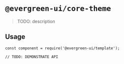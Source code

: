 # `@evergreen-ui/core-theme`

> TODO: description

## Usage

```
const component = require('@evergreen-ui/template');

// TODO: DEMONSTRATE API
```
